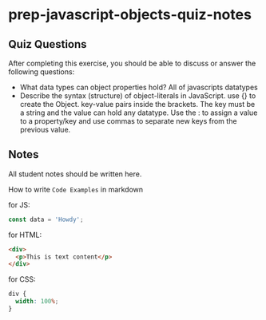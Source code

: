 # prep-javascript-objects-quiz-notes

## Quiz Questions

After completing this exercise, you should be able to discuss or answer the following questions:

- What data types can object properties hold?
  All of javascripts datatypes
- Describe the syntax (structure) of object-literals in JavaScript.
  use {} to create the Object. key-value pairs inside the brackets. The key must be a string and the value can hold any datatype.
  Use the : to assign a value to a property/key and use commas to separate new keys from the previous value.

## Notes

All student notes should be written here.

How to write `Code Examples` in markdown

for JS:

```javascript
const data = 'Howdy';
```

for HTML:

```html
<div>
  <p>This is text content</p>
</div>
```

for CSS:

```css
div {
  width: 100%;
}
```
